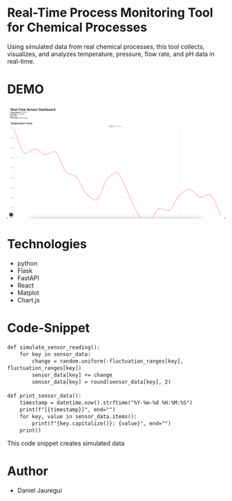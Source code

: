 # Real-Time Process Monitoring Tool for Chemical Processes
Using simulated data from real chemical processes, this tool collects, visualizes, and analyzes temperature, pressure, flow rate, and pH data in real-time. 

# DEMO
![alt text](./assets/chartDescr.png)


# Technologies
* python
* Flask
* FastAPI
* React
* Matplot
* Chart.js

# Code-Snippet
```
def simulate_sensor_reading():
    for key in sensor_data:
        change = random.uniform(-fluctuation_ranges[key], fluctuation_ranges[key])
        sensor_data[key] += change
        sensor_data[key] = round(sensor_data[key], 2)

def print_sensor_data():
    timestamp = datetime.now().strftime("%Y-%m-%d %H:%M:%S")
    print(f"[{timestamp}]", end="")
    for key, value in sensor_data.items():
        print(f"{key.capitalize()}: {value}", end="")
    print()

```
This code snippet creates simulated data


# Author
* Daniel Jauregui
